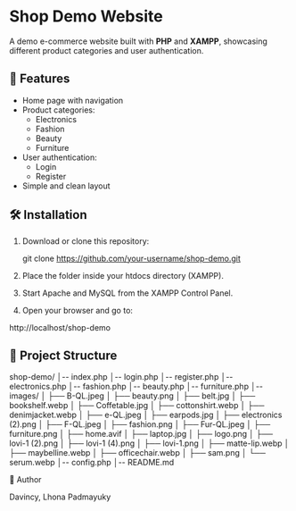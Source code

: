 # Shop Demo Website

A demo e-commerce website built with **PHP** and **XAMPP**, showcasing different product categories and user authentication.

## 🚀 Features
- Home page with navigation
- Product categories:
  - Electronics
  - Fashion
  - Beauty
  - Furniture
- User authentication:
  - Login
  - Register
- Simple and clean layout

## 🛠️ Installation
1. Download or clone this repository:
   
   git clone https://github.com/your-username/shop-demo.git
   
2. Place the folder inside your htdocs directory (XAMPP).

3. Start Apache and MySQL from the XAMPP Control Panel.

4. Open your browser and go to:

http://localhost/shop-demo

## 📂 Project Structure
shop-demo/
│-- index.php
│-- login.php
│-- register.php
│-- electronics.php
│-- fashion.php
│-- beauty.php
│-- furniture.php
│-- images/
│ ├── B-QL.jpeg
│ ├── beauty.png
│ ├── belt.jpg
│ ├── bookshelf.webp
│ ├── Coffetable.jpg
│ ├── cottonshirt.webp
│ ├── denimjacket.webp
│ ├── e-QL.jpeg
│ ├── earpods.jpg
│ ├── electronics (2).png
│ ├── F-QL.jpeg
│ ├── fashion.png
│ ├── Fur-QL.jpeg
│ ├── furniture.png
│ ├── home.avif
│ ├── laptop.jpg
│ ├── logo.png
│ ├── lovi-1 (2).png
│ ├── lovi-1 (4).png
│ ├── lovi-1.png
│ ├── matte-lip.webp
│ ├── maybelline.webp
│ ├── officechair.webp
│ ├── sam.png
│ └── serum.webp
│-- config.php
│-- README.md

👤 Author

Davincy, Lhona Padmayuky
